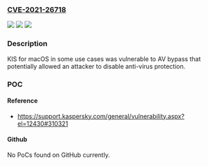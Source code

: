 ### [CVE-2021-26718](https://cve.mitre.org/cgi-bin/cvename.cgi?name=CVE-2021-26718)
![](https://img.shields.io/static/v1?label=Product&message=Kaspersky%20Internet%20Security%20for%20Mac&color=blue)
![](https://img.shields.io/static/v1?label=Version&message=prior%20to%2021.1%20&color=brightgreen)
![](https://img.shields.io/static/v1?label=Vulnerability&message=Bypass&color=brightgreen)

### Description

KIS for macOS in some use cases was vulnerable to AV bypass that potentially allowed an attacker to disable anti-virus protection.

### POC

#### Reference
- https://support.kaspersky.com/general/vulnerability.aspx?el=12430#310321

#### Github
No PoCs found on GitHub currently.

